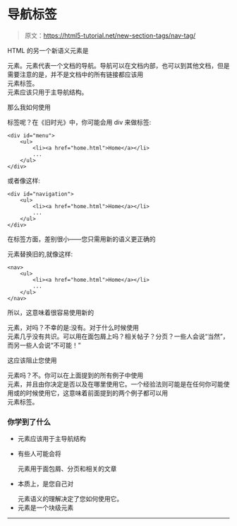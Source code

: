 # 导航标签

> 原文：<https://html5-tutorial.net/new-section-tags/nav-tag/>

HTML 的另一个新语义元素是

<nav>元素。元素代表一个文档的导航。导航可以在文档内部，也可以到其他文档，但是需要注意的是，并不是文档中的所有链接都应该用

<nav>元素标签。</nav>

</nav>

<nav>元素应该只用于主导航结构。</nav>

那么我如何使用

<nav>标签呢？在《旧时光》中，你可能会用 div 来做标签:</nav>

```
<div id="menu">
	<ul>
		<li><a href="home.html">Home</a></li>
		...
	</ul>
</div>
```

或者像这样:

```
<div id="navigation">
	<ul>
		<li><a href="home.html">Home</a></li>
		...
	</ul>
</div>
```

<input type="hidden" name="IL_IN_ARTICLE">

在标签方面，差别很小——您只需用新的语义更正确的

<nav>元素替换旧的,就像这样:</nav>

```
<nav>
	<ul>
		<li><a href="home.html">Home</a></li>
		...
	</ul>
</nav>
```

所以，这意味着很容易使用新的

<nav>元素，对吗？不幸的是:没有。对于什么时候使用

<nav>元素几乎没有共识。可以用在面包屑上吗？相关帖子？分页？一些人会说“当然”，而另一些人会说“不可能！”</nav>

</nav>

这应该阻止您使用

<nav>元素吗？不。你可以在上面提到的所有例子中使用

<nav>元素，并且由你决定是否以及在哪里使用它。一个经验法则可能是在任何你可能使用或的时候使用它，这意味着前面提到的两个例子都可以用

<nav>元素标签。</nav>

</nav>

</nav>

### 你学到了什么

*   <nav>元素应该用于主导航结构</nav>

*   有些人可能会将

    <nav>元素用于面包屑、分页和相关的文章</nav>

*   本质上，是您自己对

    <nav>元素语义的理解决定了您如何使用它。</nav>

*   <nav>元素是一个块级元素</nav>

* * *